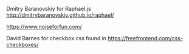 Dmitry Baranovskiy for Raphael.js
http://dmitrybaranovskiy.github.io/raphael/

https://www.noiseforfun.com/

David Barnes for checkbox css found in https://freefrontend.com/css-checkboxes/